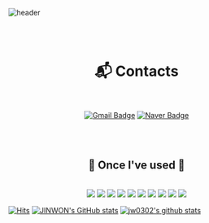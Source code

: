![header](https://capsule-render.vercel.app/api?type=waving&color=timeGradient&text=Welcome%20to%20Jinwon's%20GitHub%20👋&animation=twinkling&fontSize=35&fontAlignY=40&fontAlign=70&height=250)

<div align="center"> 

  <br/>
  <br/>
  
# :mailbox_with_mail: Contacts
  
  <br/>
  
[![Gmail Badge](https://img.shields.io/badge/Gmail-d14836?style=flat-square&logo=Gmail&logoColor=white&link=mailto:jinwon4493@gmail.com)](mailto:jinwon4493@gmail.com)
[![Naver Badge](https://img.shields.io/badge/Naver-03C75A?style=flat-square&logo=Naver&logoColor=white&link=mailto:wkdwlsdnjs41@naver.com)](mailto:wkdwlsdnjs41@naver.com)

 <br/>
 <br/>

## 🔨 Once I've used 🔨
  
 <br/>

<img src="https://img.shields.io/badge/JAVA-007396?style=for-the-badge&logo=Java&logoColor=white">
<img src="https://img.shields.io/badge/Spring Boot-6DB33F?style=for-the-badge&logo=spring boot&logoColor=white">
<img src="https://img.shields.io/badge/mysql-4479A1?style=for-the-badge&logo=mysql&logoColor=white"> 
<img src="https://img.shields.io/badge/html5-E34F26?style=flat-square&logo=html5&logoColor=white"> 
<img src="https://img.shields.io/badge/css-1572B6?style=flat-square&logo=css3&logoColor=white"> 
<img src="https://img.shields.io/badge/javascript-F7DF1E?style=flat-square&logo=javascript&logoColor=black">
<img src="https://img.shields.io/badge/python-3776AB?style=flat-square&logo=python&logoColor=white"> 
<img src="https://img.shields.io/badge/Eclipse-2C2255?style=for-the-badge&logo=Eclipse%20IDE&logoColor=white">
<img src="https://img.shields.io/badge/github-181717?style=for-the-badge&logo=github&logoColor=white">
<img src="https://img.shields.io/badge/aws-232F3E?style=for-the-badge&logo=aws&logoColor=white">

</div>

[![Hits](https://hits.seeyoufarm.com/api/count/incr/badge.svg?url=https%3A%2F%2Fgithub.com%2Fjw0302&count_bg=%23F29494&title_bg=%232F2E2E&icon=github.svg&icon_color=%23E7E7E7&title=GitHub&edge_flat=false)](https://github.com/jw0302)
[![JINWON's GitHub stats](https://github-readme-stats.vercel.app/api?username=jw0302&include_all_commits=true&theme=nord&hide_border=true&count_private=true)](https://github.com/jw0302/github-readme-stats)
[![jw0302's github stats](https://github-readme-stats.vercel.app/api/top-langs/?username=jw0302&show_icons=true&hide_border=true&title_color=004386&icon_color=004386&layout=compact)](https://github.com/jw0302)
